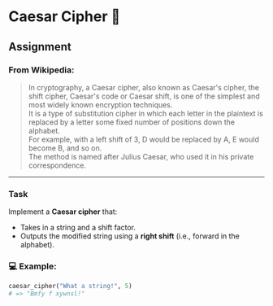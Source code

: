 # Caesar Cipher 🔐

## Assignment

### From Wikipedia:
> In cryptography, a Caesar cipher, also known as Caesar's cipher, the shift cipher, Caesar's code or Caesar shift, is one of the simplest and most widely known encryption techniques.  
> It is a type of substitution cipher in which each letter in the plaintext is replaced by a letter some fixed number of positions down the alphabet.  
> For example, with a left shift of 3, D would be replaced by A, E would become B, and so on.  
> The method is named after Julius Caesar, who used it in his private correspondence.


---

### Task

Implement a **Caesar cipher** that:

- Takes in a string and a shift factor.
- Outputs the modified string using a **right shift** (i.e., forward in the alphabet).

### 💻 Example:

```ruby
caesar_cipher("What a string!", 5)
# => "Bmfy f xywnsl!"
